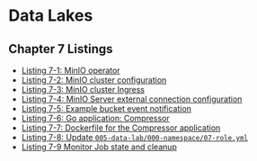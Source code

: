 # Data Lakes

## Chapter 7 Listings

- [Listing 7-1: MinIO operator](/chapter-07/cluster-apk8s-dev5/000-cluster/22-minio/00-operator.yml)
- [Listing 7-2: MinIO cluster configuration](/chapter-07/cluster-apk8s-dev5/003-data/070-minio/50-cluster.yml)
- [Listing 7-3: MinIO cluster Ingress](/chapter-07/cluster-apk8s-dev5/003-data/070-minio/50-ingress.yml)
- [Listing 7-4: MinIO Server external connection configuration](/chapter-07/minio/ConfigExternalConnect.json.txt)
- [Listing 7-5: Example bucket event notification](/chapter-07/minio/ExampleBucketEventNotification.json)
- [Listing 7-6: Go application: Compressor](/chapter-07/compressor/compressor.go)<!-- @IGNORE PREVIOUS: link -->
- [Listing 7-7: Dockerfile for the Compressor application](/chapter-07/compressor/Dockerfile)<!-- @IGNORE PREVIOUS: link -->
- [Listing 7-8: Update `005-data-lab/000-namespace/07-role.yml`](/chapter-07/cluster-apk8s-dev5/005-data-lab/000-namespace/07-role.yml)
- [Listing 7-9 Monitor Job state and cleanup](/chapter-07/notebook/KubernetesJobs.ipynb)
